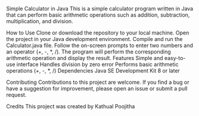 Simple Calculator in Java
This is a simple calculator program written in Java that can perform basic arithmetic operations such as addition, subtraction, multiplication, and division.

How to Use
Clone or download the repository to your local machine.
Open the project in your Java development environment.
Compile and run the Calculator.java file.
Follow the on-screen prompts to enter two numbers and an operator (+, -, *, /).
The program will perform the corresponding arithmetic operation and display the result.
Features
Simple and easy-to-use interface
Handles division by zero error
Performs basic arithmetic operations (+, -, *, /)
Dependencies
Java SE Development Kit 8 or later

Contributing
Contributions to this project are welcome. If you find a bug or have a suggestion for improvement, please open an issue or submit a pull request.

Credits
This project was created by Kathual Poojitha
